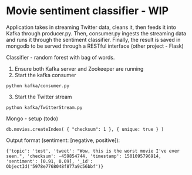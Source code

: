 # Movie sentiment classifier - WIP

Application takes in streaming Twitter data, cleans it, then feeds it into Kafka through producer.py.
Then, consumer.py ingests the streaming data and runs it through the sentiment classifier. Finally, the result is saved
in mongodb to be served through a RESTful interface (other project - Flask)

Classifier - random forest with bag of words.

1. Ensure both Kafka server and Zookeeper are running
2. Start the kafka consumer
~~~
python kafka/consumer.py
~~~
3. Start the Twitter stream
~~~
python kafka/TwitterStream.py
~~~

Mongo - setup (todo)
~~~
db.movies.createIndex( { "checksum": 1 }, { unique: true } )
~~~

Output format (sentiment: [negative, positive]):
~~~
{'topic': 'test', 'tweet': "Wow, this is the worst movie I've ever seen.", 'checksum': -459854744, 'timestamp': 1501095796914, 'sentiment': [0.91, 0.09], '_id': ObjectId('5978e7768048f877a9c56bbf')}
~~~